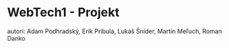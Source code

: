 # WebTech1 - Projekt

autori:
Adam Podhradský, Erik Pribula, Lukáš Šníder, Martin Meľuch, Roman Danko